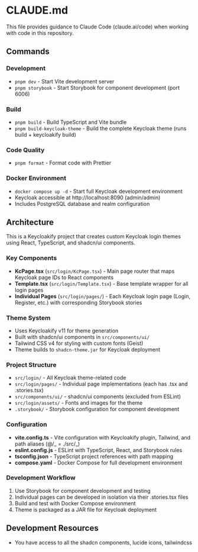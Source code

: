 # CLAUDE.md

This file provides guidance to Claude Code (claude.ai/code) when working with code in this repository.

## Commands

### Development

- `pnpm dev` - Start Vite development server
- `pnpm storybook` - Start Storybook for component development (port 6006)

### Build

- `pnpm build` - Build TypeScript and Vite bundle
- `pnpm build-keycloak-theme` - Build the complete Keycloak theme (runs build + keycloakify build)

### Code Quality

- `pnpm format` - Format code with Prettier

### Docker Environment

- `docker compose up -d` - Start full Keycloak development environment
- Keycloak accessible at http://localhost:8090 (admin/admin)
- Includes PostgreSQL database and realm configuration

## Architecture

This is a Keycloakify project that creates custom Keycloak login themes using React, TypeScript, and shadcn/ui components.

### Key Components

- **KcPage.tsx** (`src/login/KcPage.tsx`) - Main page router that maps Keycloak page IDs to React components
- **Template.tsx** (`src/login/Template.tsx`) - Base template wrapper for all login pages
- **Individual Pages** (`src/login/pages/`) - Each Keycloak login page (Login, Register, etc.) with corresponding Storybook stories

### Theme System

- Uses Keycloakify v11 for theme generation
- Built with shadcn/ui components in `src/components/ui/`
- Tailwind CSS v4 for styling with custom fonts (Geist)
- Theme builds to `shadcn-theme.jar` for Keycloak deployment

### Project Structure

- `src/login/` - All Keycloak theme-related code
- `src/login/pages/` - Individual page implementations (each has .tsx and .stories.tsx)
- `src/components/ui/` - shadcn/ui components (excluded from ESLint)
- `src/login/assets/` - Fonts and images for the theme
- `.storybook/` - Storybook configuration for component development

### Configuration

- **vite.config.ts** - Vite configuration with Keycloakify plugin, Tailwind, and path aliases (@/_ = ./src/_)
- **eslint.config.js** - ESLint with TypeScript, React, and Storybook rules
- **tsconfig.json** - TypeScript project references with path mapping
- **compose.yaml** - Docker Compose for full development environment

### Development Workflow

1. Use Storybook for component development and testing
2. Individual pages can be developed in isolation via their .stories.tsx files
3. Build and test with Docker Compose environment
4. Theme is packaged as a JAR file for Keycloak deployment

## Development Resources

- You have access to all the shadcn components, lucide icons, tailwindcss
